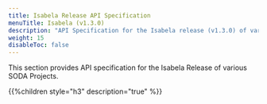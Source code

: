 ```yaml
---
title: Isabela Release API Specification
menuTitle: Isabela (v1.3.0)
description: "API Specification for the Isabela release (v1.3.0) of various SODA Projects"
weight: 15
disableToc: false
---
```


This section provides API specification for the Isabela Release of various SODA Projects. 
 

{{%children style="h3" description="true" %}}
